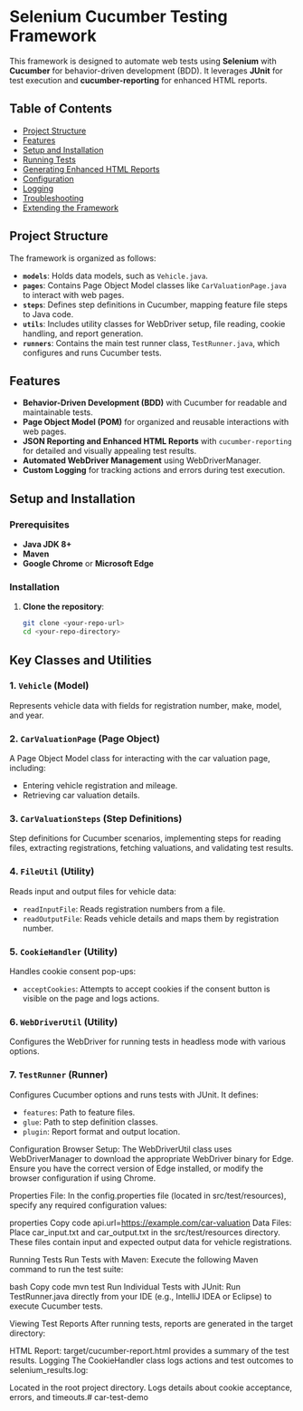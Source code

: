 # Selenium Cucumber Testing Framework

This framework is designed to automate web tests using **Selenium** with **Cucumber** for behavior-driven development (BDD). It leverages **JUnit** for test execution and **cucumber-reporting** for enhanced HTML reports.

## Table of Contents
- [Project Structure](#project-structure)
- [Features](#features)
- [Setup and Installation](#setup-and-installation)
- [Running Tests](#running-tests)
- [Generating Enhanced HTML Reports](#generating-enhanced-html-reports)
- [Configuration](#configuration)
- [Logging](#logging)
- [Troubleshooting](#troubleshooting)
- [Extending the Framework](#extending-the-framework)

## Project Structure

The framework is organized as follows:

- **`models`**: Holds data models, such as `Vehicle.java`.
- **`pages`**: Contains Page Object Model classes like `CarValuationPage.java` to interact with web pages.
- **`steps`**: Defines step definitions in Cucumber, mapping feature file steps to Java code.
- **`utils`**: Includes utility classes for WebDriver setup, file reading, cookie handling, and report generation.
- **`runners`**: Contains the main test runner class, `TestRunner.java`, which configures and runs Cucumber tests.

## Features

- **Behavior-Driven Development (BDD)** with Cucumber for readable and maintainable tests.
- **Page Object Model (POM)** for organized and reusable interactions with web pages.
- **JSON Reporting and Enhanced HTML Reports** with `cucumber-reporting` for detailed and visually appealing test results.
- **Automated WebDriver Management** using WebDriverManager.
- **Custom Logging** for tracking actions and errors during test execution.

## Setup and Installation

### Prerequisites

- **Java JDK 8+**
- **Maven**
- **Google Chrome** or **Microsoft Edge**

### Installation

1. **Clone the repository**:
   ```bash
   git clone <your-repo-url>
   cd <your-repo-directory>

## Key Classes and Utilities

### 1. **`Vehicle` (Model)**
   Represents vehicle data with fields for registration number, make, model, and year.

### 2. **`CarValuationPage` (Page Object)**
   A Page Object Model class for interacting with the car valuation page, including:
   - Entering vehicle registration and mileage.
   - Retrieving car valuation details.

### 3. **`CarValuationSteps` (Step Definitions)**
   Step definitions for Cucumber scenarios, implementing steps for reading files, extracting registrations, fetching valuations, and validating test results.

### 4. **`FileUtil` (Utility)**
   Reads input and output files for vehicle data:
   - `readInputFile`: Reads registration numbers from a file.
   - `readOutputFile`: Reads vehicle details and maps them by registration number.

### 5. **`CookieHandler` (Utility)**
   Handles cookie consent pop-ups:
   - `acceptCookies`: Attempts to accept cookies if the consent button is visible on the page and logs actions.

### 6. **`WebDriverUtil` (Utility)**
   Configures the WebDriver for running tests in headless mode with various options.

### 7. **`TestRunner` (Runner)**
   Configures Cucumber options and runs tests with JUnit. It defines:
   - `features`: Path to feature files.
   - `glue`: Path to step definition classes.
   - `plugin`: Report format and output location.

Configuration
Browser Setup: The WebDriverUtil class uses WebDriverManager to download the appropriate WebDriver binary for Edge. Ensure you have the correct version of Edge installed, or modify the browser configuration if using Chrome.

Properties File: In the config.properties file (located in src/test/resources), specify any required configuration values:

properties
Copy code
api.url=https://example.com/car-valuation
Data Files: Place car_input.txt and car_output.txt in the src/test/resources directory. These files contain input and expected output data for vehicle registrations.

Running Tests
Run Tests with Maven: Execute the following Maven command to run the test suite:

bash
Copy code
mvn test
Run Individual Tests with JUnit: Run TestRunner.java directly from your IDE (e.g., IntelliJ IDEA or Eclipse) to execute Cucumber tests.

Viewing Test Reports
After running tests, reports are generated in the target directory:

HTML Report: target/cucumber-report.html provides a summary of the test results.
Logging
The CookieHandler class logs actions and test outcomes to selenium_results.log:

Located in the root project directory.
Logs details about cookie acceptance, errors, and timeouts.# car-test-demo
